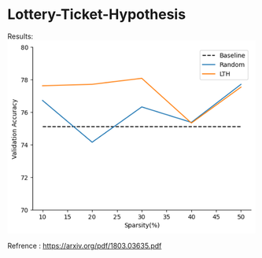 # Lottery-Ticket-Hypothesis

Results:
![Screenshot](sparsity_vs_accuracy.png)

Refrence : https://arxiv.org/pdf/1803.03635.pdf
